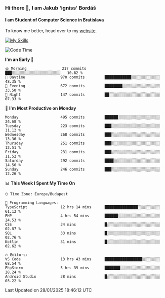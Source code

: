 ### Hi there 👋, I am Jakub 'igniss' Bordáš

#### I am Student of Computer Science in Bratislava
To know me better, head over to my [website](https://bordas.sk).

[![My Skills](https://skillicons.dev/icons?i=js,typescript,html,css,figma,svelte,vue,next,postgresql,nest,express,nodejs)](https://bordas.sk)


<!--START_SECTION:waka-->
![Code Time](http://img.shields.io/badge/Code%20Time-1%2C664%20hrs%204%20mins-blue)

**I'm an Early 🐤** 

```text
🌞 Morning                217 commits         ███░░░░░░░░░░░░░░░░░░░░░░   10.82 % 
🌆 Daytime                970 commits         ████████████░░░░░░░░░░░░░   48.35 % 
🌃 Evening                672 commits         ████████░░░░░░░░░░░░░░░░░   33.50 % 
🌙 Night                  147 commits         ██░░░░░░░░░░░░░░░░░░░░░░░   07.33 % 
```
📅 **I'm Most Productive on Monday** 

```text
Monday                   495 commits         ██████░░░░░░░░░░░░░░░░░░░   24.68 % 
Tuesday                  223 commits         ███░░░░░░░░░░░░░░░░░░░░░░   11.12 % 
Wednesday                268 commits         ███░░░░░░░░░░░░░░░░░░░░░░   13.36 % 
Thursday                 251 commits         ███░░░░░░░░░░░░░░░░░░░░░░   12.51 % 
Friday                   231 commits         ███░░░░░░░░░░░░░░░░░░░░░░   11.52 % 
Saturday                 292 commits         ████░░░░░░░░░░░░░░░░░░░░░   14.56 % 
Sunday                   246 commits         ███░░░░░░░░░░░░░░░░░░░░░░   12.26 % 
```


📊 **This Week I Spent My Time On** 

```text
🕑︎ Time Zone: Europe/Budapest

💬 Programming Languages: 
TypeScript               12 hrs 14 mins      ███████████████░░░░░░░░░░   61.12 % 
PHP                      4 hrs 54 mins       ██████░░░░░░░░░░░░░░░░░░░   24.53 % 
CSS                      34 mins             █░░░░░░░░░░░░░░░░░░░░░░░░   02.87 % 
SQL                      33 mins             █░░░░░░░░░░░░░░░░░░░░░░░░   02.76 % 
Kotlin                   31 mins             █░░░░░░░░░░░░░░░░░░░░░░░░   02.62 % 

🔥 Editors: 
VS Code                  13 hrs 43 mins      █████████████████░░░░░░░░   68.54 % 
PhpStorm                 5 hrs 39 mins       ███████░░░░░░░░░░░░░░░░░░   28.24 % 
Android Studio           38 mins             █░░░░░░░░░░░░░░░░░░░░░░░░   03.22 % 
```


 Last Updated on 28/01/2025 18:46:12 UTC
<!--END_SECTION:waka-->
